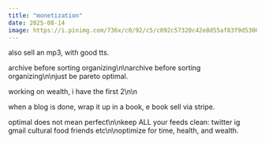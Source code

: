 ```yaml
---
title: "monetization"
date: 2025-08-14
image: https://i.pinimg.com/736x/c0/92/c5/c092c57320c42e8d55af83f9d5306314.jpg
---
```


also sell an mp3, with good tts.

archive before sorting organizing\n\narchive before sorting organizing\n\njust be pareto optimal.

working on wealth, i have the first 2\n\n

when a blog is done, wrap it up in a book, e book sell via stripe.

optimal does not mean perfect\n\nkeep ALL your feeds clean: twitter ig gmail cultural food friends etc\n\noptimize for time, health, and wealth.
